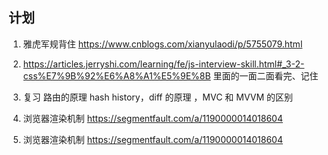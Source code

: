 ## 计划

1. 雅虎军规背住 https://www.cnblogs.com/xianyulaodi/p/5755079.html

2. https://articles.jerryshi.com/learning/fe/js-interview-skill.html#_3-2-css%E7%9B%92%E6%A8%A1%E5%9E%8B 里面的一面二面看完、记住

3. 复习 路由的原理 hash history，diff 的原理 ，MVC 和 MVVM 的区别

4. 浏览器渲染机制  https://segmentfault.com/a/1190000014018604

5. 浏览器渲染机制  https://segmentfault.com/a/1190000014018604

